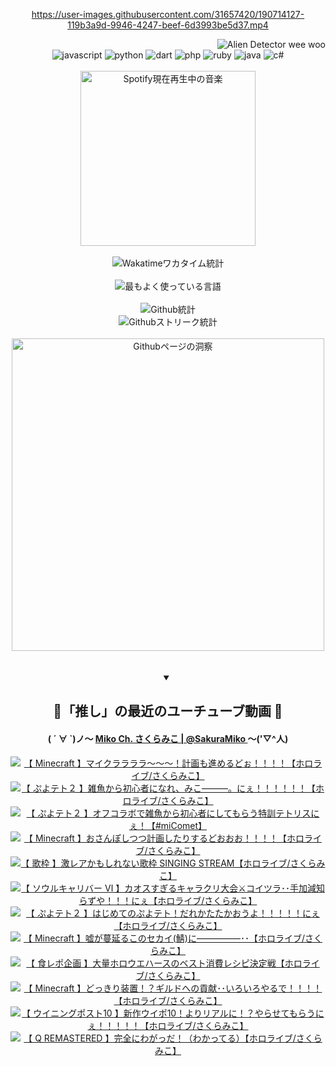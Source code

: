 <!-- START: HERO IMAGE GIF ////////// ////////// ////////// -->
<!-- <img src="@/../assets/img/gaming/ghost-of-tsushima.gif" width="100%"  alt="nellyXinwei's Hero Gif Image"/> -->
<!-- END: HERO IMAGE GIF ////////// ////////// ////////// -->

<div align="center" >  
  
<!-- START:ワンピース 第1015話「ルフィはRED ROCを使う」 -->
<https://user-images.githubusercontent.com/31657420/190714127-119b3a9d-9946-4247-beef-6d3993be5d37.mp4>
<!-- END:ワンピース 第1015話「ルフィはRED ROCを使う」 -->

<!-- START:VISITOR COUNTER -->
<div width="100%" align="right">

<img src="https://komarev.com/ghpvc/?username=nellyXinwei&label=🛸&color=grey&style=for-the-badge&labelcolor=ffffff" alt="Alien Detector wee woo"/>

</div>
<!-- END:VISITOR COUNTER -->

<!-- START: PROGRAMMING LANGUAGES -->
<!-- 色彩 Color Scheme:
#961E3A, #8A0D42, #5A0640, #4F265E, #2B355A, #3E759B, #CC4246,
#BB2649, #AD1052, #700750, #633075, #364270, #4E92C2, #FF5357
Sauce: https://www.webcreatorbox.com/inspiration/pantone-2023
-->

<img src="https://img.shields.io/badge/javascript%20-%23BB2649.svg?&style=for-the-badge&logo=javascript&logoColor=white&labelColor=961E3A" alt="javascript"/>
<img src="https://img.shields.io/badge/python%20-%23AD1052.svg?&style=for-the-badge&logo=python&logoColor=white&labelColor=8A0D42" alt="python" />
<img src="https://img.shields.io/badge/dart%20-%23700750.svg?&style=for-the-badge&logo=dart&logoColor=white&labelColor=5A0640" alt="dart"/>
<img src="https://img.shields.io/badge/php%20-%23633075.svg?&style=for-the-badge&logo=php&logoColor=white&labelColor=4F265E" alt="php"/>
<img src="https://img.shields.io/badge/ruby%20-%23364270.svg?&style=for-the-badge&logo=ruby&logoColor=white&labelColor=2B355A" alt="ruby"/>
<img src="https://img.shields.io/badge/java%20-%234E92C2.svg?&style=for-the-badge&logo=openjdk&logoColor=white&labelColor=3E759B" alt="java"/>
<img src="https://img.shields.io/badge/c%23-%23FF5357.svg?style=for-the-badge&logo=c-sharp&logoColor=white&labelColor=CC4246" alt="c#"/>  
<!-- END: PROGRAMMING LANGUAGES -->

<br>
<br>

<!-- START: MUSIC STATUS -->
  <!-- <a href="https://newojima-gsrs-20220114.vercel.app/api/now-playing?open">
    <img src="https://newojima-gsrs-20220114.vercel.app/api/now-playing" alt="Spotify現在再生中の音楽">
  </a> -->
  <img src="https://newojima-grss-20230114.vercel.app/api/spotify?border_color=transparent" alt="Spotify現在再生中の音楽" width="280px">
<!-- END: MUSIC STATUS -->

<br>
<br>

<!-- START: GITHUB STATUS -->
<!-- 色彩 Color Scheme:  #BB2649, #AD1052, #700750, #633075 -->
<img align="center" src="https://newojima-grs-20230109.vercel.app/api/wakatime?username=newojima&layout=compact&langs_count=10&locale=ja&hide_title=false&title_color=fff&hide_border=true&text_color=fff&bg_color=BB2649,BB2649,633075,633075&hide=other,css,html,bash,xml,git%20config,makefile,properties,yaml,markdown,text,json,jsx" alt="Wakatimeワカタイム統計"/>

<br>
<br>

<!-- 色彩 Color Scheme:  #633075, #364270, #4E92C2 -->
  <img align="center" src="https://newojima-grs-20230109.vercel.app/api/top-langs?username=newojima&layout=compact&text_color=fff&icon_color=fff&hide_border=true&&locale=ja&hide_title=false&title_color=fff&include_all_commits=true&card_width=445&langs_count=11&hide=c%23,powershell,shaderlab,hlsl,makefile,jupyter%20notebook,python,html,css,shell,batchfile,less,liquid,hack,scss&bg_color=4F265E,633075,4E92C2" alt="最もよく使っている言語"/>

<br>
<br>

<!-- 色彩 Color Scheme:  #4E92C2, #FF5357 -->
  <img align="center" src="https://newojima-grs-20230109.vercel.app/api?username=newojima&show_icons=true&&locale=ja&title_color=fff&text_color=fff&icon_color=fff&hide_border=true&hide_title=false&count_private=true&include_all_commits=true&card_width=495&disable_animations=true&bg_color=4E92C2,4E92C2,FF5357" alt="Github統計"/>

<br>

<img align="center" src="https://streak-stats.demolab.com?user=newojima&theme=dark&hide_border=true&locale=ja&ring=BB2649&stroke=222222&background=151515&sideLabels=BB2649&currStreakLabel=ffffff&border=BB2649&fire=FF5357&currStreakNum=ffffff&sideNums=FF5357&dates=ffffff" alt="Githubストリーク統計"/>

<br>
<br>

  <img align="center" width="500px" src="@/../assets/img/page-insights.svg" alt="Githubページの洞察"/>
  
</div>
<!-- END: GITHUB STATUS -->

<br>
<br>

<div align="center">
<details open>
  <summary>

  </summary>

  <h2 align="center">🌸「推し」の最近のユーチューブ動画 🌸</h2>
  <h4>
  ( ´ ∀ `)ノ～ 
  <a href="https://www.youtube.com/@SakuraMiko">Miko Ch. さくらみこ | @SakuraMiko
  </a>
   ～('▽^人)
  </h4>

  <!-- BEGIN YOUTUBE-CARDS -->
<a href="https://www.youtube.com/watch?v=v7MY9ec2ZaA"><img src="https://ytcards.demolab.com/?id=v7MY9ec2ZaA&title=%E3%80%90+Minecraft+%E3%80%91%E3%83%9E%E3%82%A4%E3%82%AF%E3%83%A9%E3%83%A9%E3%83%A9%E3%83%A9%EF%BD%9E%EF%BD%9E%EF%BD%9E%EF%BC%81%E8%A8%88%E7%94%BB%E3%82%82%E9%80%B2%E3%82%81%E3%82%8B%E3%81%A9%E3%81%89%EF%BC%81%EF%BC%81%EF%BC%81%EF%BC%81%E3%80%90%E3%83%9B%E3%83%AD%E3%83%A9%E3%82%A4%E3%83%96%2F%E3%81%95%E3%81%8F%E3%82%89%E3%81%BF%E3%81%93%E3%80%91&lang=ja&timestamp=1681204717&background_color=%230d1117&title_color=%23ffffff&stats_color=%23dedede&width=187&duration=0" alt="【 Minecraft 】マイクララララ～～～！計画も進めるどぉ！！！！【ホロライブ/さくらみこ】" title="【 Minecraft 】マイクララララ～～～！計画も進めるどぉ！！！！【ホロライブ/さくらみこ】"></a>
<a href="https://www.youtube.com/watch?v=F6aP3Pz3knM"><img src="https://ytcards.demolab.com/?id=F6aP3Pz3knM&title=%E3%80%90+%E3%81%B7%E3%82%88%E3%83%86%E3%83%88%EF%BC%92+%E3%80%91%E9%9B%91%E9%AD%9A%E3%81%8B%E3%82%89%E5%88%9D%E5%BF%83%E8%80%85%E3%81%AB%E3%81%AA%E3%82%8C%E3%80%81%E3%81%BF%E3%81%93%E2%80%95%E2%80%95%E2%80%95%E3%80%82%E3%81%AB%E3%81%87%EF%BC%81%EF%BC%81%EF%BC%81%EF%BC%81%EF%BC%81%EF%BC%81%E3%80%90%E3%83%9B%E3%83%AD%E3%83%A9%E3%82%A4%E3%83%96%2F%E3%81%95%E3%81%8F%E3%82%89%E3%81%BF%E3%81%93%E3%80%91&lang=ja&timestamp=1681164382&background_color=%230d1117&title_color=%23ffffff&stats_color=%23dedede&width=187&duration=14501" alt="【 ぷよテト２ 】雑魚から初心者になれ、みこ―――。にぇ！！！！！！【ホロライブ/さくらみこ】" title="【 ぷよテト２ 】雑魚から初心者になれ、みこ―――。にぇ！！！！！！【ホロライブ/さくらみこ】"></a>
<a href="https://www.youtube.com/watch?v=Kbc93McrEa4"><img src="https://ytcards.demolab.com/?id=Kbc93McrEa4&title=%E3%80%90+%E3%81%B7%E3%82%88%E3%83%86%E3%83%88%EF%BC%92+%E3%80%91%E3%82%AA%E3%83%95%E3%82%B3%E3%83%A9%E3%83%9C%E3%81%A7%E9%9B%91%E9%AD%9A%E3%81%8B%E3%82%89%E5%88%9D%E5%BF%83%E8%80%85%E3%81%AB%E3%81%97%E3%81%A6%E3%82%82%E3%82%89%E3%81%86%E7%89%B9%E8%A8%93%E3%83%86%E3%83%88%E3%83%AA%E3%82%B9%E3%81%AB%E3%81%87%EF%BC%81%E3%80%90%23miComet%E3%80%91&lang=ja&timestamp=1681050273&background_color=%230d1117&title_color=%23ffffff&stats_color=%23dedede&width=187&duration=7515" alt="【 ぷよテト２ 】オフコラボで雑魚から初心者にしてもらう特訓テトリスにぇ！【#miComet】" title="【 ぷよテト２ 】オフコラボで雑魚から初心者にしてもらう特訓テトリスにぇ！【#miComet】"></a>
<a href="https://www.youtube.com/watch?v=Q-olbjcvY3k"><img src="https://ytcards.demolab.com/?id=Q-olbjcvY3k&title=%E3%80%90+Minecraft+%E3%80%91%E3%81%8A%E3%81%95%E3%82%93%E3%81%BD%E3%81%97%E3%81%A4%E3%81%A4%E8%A8%88%E7%94%BB%E3%81%97%E3%81%9F%E3%82%8A%E3%81%99%E3%82%8B%E3%81%A9%E3%81%8A%E3%81%8A%E3%81%8A%EF%BC%81%EF%BC%81%EF%BC%81%EF%BC%81%E3%80%90%E3%83%9B%E3%83%AD%E3%83%A9%E3%82%A4%E3%83%96%2F%E3%81%95%E3%81%8F%E3%82%89%E3%81%BF%E3%81%93%E3%80%91&lang=ja&timestamp=1680969599&background_color=%230d1117&title_color=%23ffffff&stats_color=%23dedede&width=187&duration=12139" alt="【 Minecraft 】おさんぽしつつ計画したりするどおおお！！！！【ホロライブ/さくらみこ】" title="【 Minecraft 】おさんぽしつつ計画したりするどおおお！！！！【ホロライブ/さくらみこ】"></a>
<a href="https://www.youtube.com/watch?v=wPtJoz3kNz8"><img src="https://ytcards.demolab.com/?id=wPtJoz3kNz8&title=%E3%80%90+%E6%AD%8C%E6%9E%A0+%E3%80%91%E6%BF%80%E3%83%AC%E3%82%A2%E3%81%8B%E3%82%82%E3%81%97%E3%82%8C%E3%81%AA%E3%81%84%E6%AD%8C%E6%9E%A0+SINGING+STREAM%E3%80%90%E3%83%9B%E3%83%AD%E3%83%A9%E3%82%A4%E3%83%96%2F%E3%81%95%E3%81%8F%E3%82%89%E3%81%BF%E3%81%93%E3%80%91&lang=ja&timestamp=1680880011&background_color=%230d1117&title_color=%23ffffff&stats_color=%23dedede&width=187&duration=6451" alt="【 歌枠 】激レアかもしれない歌枠 SINGING STREAM【ホロライブ/さくらみこ】" title="【 歌枠 】激レアかもしれない歌枠 SINGING STREAM【ホロライブ/さくらみこ】"></a>
<a href="https://www.youtube.com/watch?v=-BbZWro8R8s"><img src="https://ytcards.demolab.com/?id=-BbZWro8R8s&title=%E3%80%90+%E3%82%BD%E3%82%A6%E3%83%AB%E3%82%AD%E3%83%A3%E3%83%AA%E3%83%90%E3%83%BC+%E2%85%A5+%E3%80%91%E3%82%AB%E3%82%AA%E3%82%B9%E3%81%99%E3%81%8E%E3%82%8B%E3%82%AD%E3%83%A3%E3%83%A9%E3%82%AF%E3%83%AA%E5%A4%A7%E4%BC%9A%E2%9A%94%E3%82%B3%E3%82%A4%E3%83%84%E3%83%A9%EF%BD%A5%EF%BD%A5%E6%89%8B%E5%8A%A0%E6%B8%9B%E7%9F%A5%E3%82%89%E3%81%9A%E3%82%84%EF%BC%81%EF%BC%81%EF%BC%81%E3%81%AB%E3%81%87%E3%80%90%E3%83%9B%E3%83%AD%E3%83%A9%E3%82%A4%E3%83%96%2F%E3%81%95%E3%81%8F%E3%82%89%E3%81%BF%E3%81%93%E3%80%91&lang=ja&timestamp=1680792633&background_color=%230d1117&title_color=%23ffffff&stats_color=%23dedede&width=187&duration=8401" alt="【 ソウルキャリバー Ⅵ 】カオスすぎるキャラクリ大会⚔コイツラ･･手加減知らずや！！！にぇ【ホロライブ/さくらみこ】" title="【 ソウルキャリバー Ⅵ 】カオスすぎるキャラクリ大会⚔コイツラ･･手加減知らずや！！！にぇ【ホロライブ/さくらみこ】"></a>
<a href="https://www.youtube.com/watch?v=ZZgMVtw74ew"><img src="https://ytcards.demolab.com/?id=ZZgMVtw74ew&title=%E3%80%90+%E3%81%B7%E3%82%88%E3%83%86%E3%83%88%EF%BC%92+%E3%80%91%E3%81%AF%E3%81%98%E3%82%81%E3%81%A6%E3%81%AE%E3%81%B7%E3%82%88%E3%83%86%E3%83%88%EF%BC%81%E3%81%A0%E3%82%8C%E3%81%8B%E3%81%9F%E3%81%9F%E3%81%8B%E3%81%8A%E3%81%86%E3%82%88%EF%BC%81%EF%BC%81%EF%BC%81%EF%BC%81%EF%BC%81%E3%81%AB%E3%81%87%E3%80%90%E3%83%9B%E3%83%AD%E3%83%A9%E3%82%A4%E3%83%96%2F%E3%81%95%E3%81%8F%E3%82%89%E3%81%BF%E3%81%93%E3%80%91&lang=ja&timestamp=1680710297&background_color=%230d1117&title_color=%23ffffff&stats_color=%23dedede&width=187&duration=11869" alt="【 ぷよテト２ 】はじめてのぷよテト！だれかたたかおうよ！！！！！にぇ【ホロライブ/さくらみこ】" title="【 ぷよテト２ 】はじめてのぷよテト！だれかたたかおうよ！！！！！にぇ【ホロライブ/さくらみこ】"></a>
<a href="https://www.youtube.com/watch?v=h9e9VbCVfr8"><img src="https://ytcards.demolab.com/?id=h9e9VbCVfr8&title=%E3%80%90+Minecraft+%E3%80%91%E5%98%98%E3%81%8C%E8%94%93%E5%BB%B6%E3%82%8B%E3%81%93%E3%81%AE%E3%82%BB%E3%82%AB%E3%82%A4%28%E9%AF%96%29%E3%81%AB%E2%80%95%E2%80%95%E2%80%95%E2%80%95%E2%80%95%EF%BD%A5%EF%BD%A5%E3%80%90%E3%83%9B%E3%83%AD%E3%83%A9%E3%82%A4%E3%83%96%2F%E3%81%95%E3%81%8F%E3%82%89%E3%81%BF%E3%81%93%E3%80%91&lang=ja&timestamp=1680371752&background_color=%230d1117&title_color=%23ffffff&stats_color=%23dedede&width=187&duration=18597" alt="【 Minecraft 】嘘が蔓延るこのセカイ(鯖)に―――――･･【ホロライブ/さくらみこ】" title="【 Minecraft 】嘘が蔓延るこのセカイ(鯖)に―――――･･【ホロライブ/さくらみこ】"></a>
<a href="https://www.youtube.com/watch?v=nlYUYa2INGc"><img src="https://ytcards.demolab.com/?id=nlYUYa2INGc&title=%E3%80%90+%E9%A3%9F%E3%83%AC%E3%83%9D%E4%BC%81%E7%94%BB+%E3%80%91%E5%A4%A7%E9%87%8F%E3%83%9B%E3%83%AD%E3%82%A6%E3%82%A8%E3%83%8F%E3%83%BC%E3%82%B9%E3%81%AE%E3%83%99%E3%82%B9%E3%83%88%E6%B6%88%E8%B2%BB%E3%83%AC%E3%82%B7%E3%83%94%E6%B1%BA%E5%AE%9A%E6%88%A6%E3%80%90%E3%83%9B%E3%83%AD%E3%83%A9%E3%82%A4%E3%83%96%2F%E3%81%95%E3%81%8F%E3%82%89%E3%81%BF%E3%81%93%E3%80%91&lang=ja&timestamp=1680266045&background_color=%230d1117&title_color=%23ffffff&stats_color=%23dedede&width=187&duration=4596" alt="【 食レポ企画 】大量ホロウエハースのベスト消費レシピ決定戦【ホロライブ/さくらみこ】" title="【 食レポ企画 】大量ホロウエハースのベスト消費レシピ決定戦【ホロライブ/さくらみこ】"></a>
<a href="https://www.youtube.com/watch?v=3y4pD8jgsdk"><img src="https://ytcards.demolab.com/?id=3y4pD8jgsdk&title=%E3%80%90+Minecraft+%E3%80%91%E3%81%A9%E3%81%A3%E3%81%8D%E3%82%8A%E8%A3%85%E7%BD%AE%EF%BC%81%EF%BC%9F%E3%82%AE%E3%83%AB%E3%83%89%E3%81%B8%E3%81%AE%E8%B2%A2%E7%8C%AE%EF%BD%A5%EF%BD%A5%E3%81%84%E3%82%8D%E3%81%84%E3%82%8D%E3%82%84%E3%82%8B%E3%81%A7%EF%BC%81%EF%BC%81%EF%BC%81%EF%BC%81%E3%80%90%E3%83%9B%E3%83%AD%E3%83%A9%E3%82%A4%E3%83%96%2F%E3%81%95%E3%81%8F%E3%82%89%E3%81%BF%E3%81%93%E3%80%91&lang=ja&timestamp=1680107220&background_color=%230d1117&title_color=%23ffffff&stats_color=%23dedede&width=187&duration=13675" alt="【 Minecraft 】どっきり装置！？ギルドへの貢献･･いろいろやるで！！！！【ホロライブ/さくらみこ】" title="【 Minecraft 】どっきり装置！？ギルドへの貢献･･いろいろやるで！！！！【ホロライブ/さくらみこ】"></a>
<a href="https://www.youtube.com/watch?v=z2BecBuBg38"><img src="https://ytcards.demolab.com/?id=z2BecBuBg38&title=%E3%80%90+%E3%82%A6%E3%82%A4%E3%83%8B%E3%83%B3%E3%82%B0%E3%83%9D%E3%82%B9%E3%83%8810+%E3%80%91%E6%96%B0%E4%BD%9C%E3%82%A6%E3%82%A4%E3%83%9D10%EF%BC%81%E3%82%88%E3%82%8A%E3%83%AA%E3%82%A2%E3%83%AB%E3%81%AB%EF%BC%81%EF%BC%9F%E3%82%84%E3%82%89%E3%81%9B%E3%81%A6%E3%82%82%E3%82%89%E3%81%86%E3%81%AB%E3%81%87%EF%BC%81%EF%BC%81%EF%BC%81%EF%BC%81%EF%BC%81%E3%80%90%E3%83%9B%E3%83%AD%E3%83%A9%E3%82%A4%E3%83%96%2F%E3%81%95%E3%81%8F%E3%82%89%E3%81%BF%E3%81%93%E3%80%91&lang=ja&timestamp=1680088830&background_color=%230d1117&title_color=%23ffffff&stats_color=%23dedede&width=187&duration=4163" alt="【 ウイニングポスト10 】新作ウイポ10！よりリアルに！？やらせてもらうにぇ！！！！！【ホロライブ/さくらみこ】" title="【 ウイニングポスト10 】新作ウイポ10！よりリアルに！？やらせてもらうにぇ！！！！！【ホロライブ/さくらみこ】"></a>
<a href="https://www.youtube.com/watch?v=7ezv8b_H3s8"><img src="https://ytcards.demolab.com/?id=7ezv8b_H3s8&title=%E3%80%90+Q+REMASTERED+%E3%80%91%E5%AE%8C%E5%85%A8%E3%81%AB%E3%82%8F%E3%81%8C%E3%81%A3%E3%81%A0%EF%BC%81%EF%BC%88%E3%82%8F%E3%81%8B%E3%81%A3%E3%81%A6%E3%82%8B%EF%BC%89%E3%80%90%E3%83%9B%E3%83%AD%E3%83%A9%E3%82%A4%E3%83%96%2F%E3%81%95%E3%81%8F%E3%82%89%E3%81%BF%E3%81%93%E3%80%91&lang=ja&timestamp=1680018741&background_color=%230d1117&title_color=%23ffffff&stats_color=%23dedede&width=187&duration=11930" alt="【 Q REMASTERED 】完全にわがっだ！（わかってる）【ホロライブ/さくらみこ】" title="【 Q REMASTERED 】完全にわがっだ！（わかってる）【ホロライブ/さくらみこ】"></a>
<!-- END YOUTUBE-CARDS -->

</div>
  
</details>
